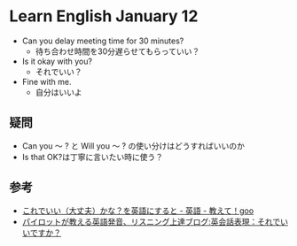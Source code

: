 # Learn English January 12

- Can you delay meeting time for 30 minutes?
  - 待ち合わせ時間を30分遅らせてもらっていい？
- Is it okay with you?
  - それでいい？
- Fine with me.
  - 自分はいいよ

## 疑問

- Can you 〜 ? と Will you 〜 ? の使い分けはどうすればいいのか
- Is that OK?は丁寧に言いたい時に使う？

## 参考

- [これでいい（大丈夫）かな？を英語にすると - 英語 - 教えて！goo](http://oshiete.goo.ne.jp/qa/7542147.html#bmb=1)
- [パイロットが教える英語発音、リスニング上達ブログ:英会話表現：それでいいですか？](http://english01.hama1.jp/e1002204.html)